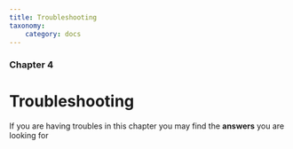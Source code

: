 ```yaml
---
title: Troubleshooting
taxonomy:
    category: docs
---
```


### Chapter 4

# Troubleshooting

If you are having troubles in this chapter you may find the **answers** you are looking for
